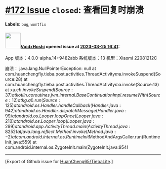 # [\#172 Issue](https://github.com/HuanCheng65/TiebaLite/issues/172) `closed`: 查看回复时崩溃
**Labels**: `bug`, `wontfix`


#### <img src="https://avatars.githubusercontent.com/u/55886143?u=6589234f2ff3c0f384074c77e9a27e9195c86227&v=4" width="50">[VoidxHoshi](https://github.com/VoidxHoshi) opened issue at [2023-03-25 16:41](https://github.com/HuanCheng65/TiebaLite/issues/172):

App 版本：4.0.0-alpha.14+9482abb
系统版本：13
机型：Xiaomi 22081212C

崩溃：
java.lang.NullPointerException: null
at com.huanchengfly.tieba.post.activities.ThreadActivity$m$a.invokeSuspend(Source:28)
at com.huanchengfly.tieba.post.activities.ThreadActivity$m$a.invoke(Source:13)
at xa.e$b.invokeSuspend(Source:37)
at kotlin.coroutines.jvm.internal.BaseContinuationImpl.resumeWith(Source:12)
at kg.q0.run(Source:125)
at android.os.Handler.handleCallback(Handler.java:942)
at android.os.Handler.dispatchMessage(Handler.java:99)
at android.os.Looper.loopOnce(Looper.java:210)
at android.os.Looper.loop(Looper.java:299)
at android.app.ActivityThread.main(ActivityThread.java:8252)
at java.lang.reflect.Method.invoke(Method.java:-2)
at com.android.internal.os.RuntimeInit$MethodAndArgsCaller.run(RuntimeInit.java:559)
at com.android.internal.os.ZygoteInit.main(ZygoteInit.java:954)




-------------------------------------------------------------------------------



[Export of Github issue for [HuanCheng65/TiebaLite](https://github.com/HuanCheng65/TiebaLite).]
